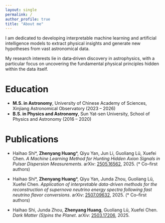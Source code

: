 ```yaml
---
layout: single
permalink: /
author_profile: true
title: "About me"
---
```




<!-- <p style="
  text-align: left;
  hyphens: auto;
  overflow-wrap: anywhere;
  word-break: normal;
"> -->
I am dedicated to developing interpretable machine learning and artificial intelligence models to extract physical insights and generate new hypotheses from vast astronomical data. 

My research interests lie in data‐driven discovery in astrophysics, with a particular focus on uncovering the fundamental physical principles hidden within the data itself.

<!-- </p> -->



Education
======
<!-- * Ph.D in Version Control Theory, GitHub University, 2018 (expected) -->
- **M.S. in Astronomy**, University of Chinese Academy of Sciences, Xinjiang Astronomical Observatory (2023 – 2026)  
- **B.S. in Physics and Astronomy**, Sun Yat-sen University, School of Physics and Astronomy (2016 – 2020)


Publications
======

- Haihao Shi\*, **Zhenyang Huang**\*, Qiyu Yan, Jun Li, Guoliang Lü, Xuefei Chen. *A Machine Learning Method for Hunting Hidden Axion Signals in Pulsar Dispersion Measurements*. arXiv: [2505.16562](https://arxiv.org/abs/2505.16562), 2025. (\* Co–first authors)

- Haihao Shi\*, **Zhenyang Huang**\*, Qiyu Yan, Junda Zhou, Guoliang Lü, Xuefei Chen. *Application of interpretable data-driven methods for the reconstruction of supernova neutrino energy spectra following fast neutrino flavor conversions*. arXiv: [2507.09632](https://arxiv.org/abs/2507.09632), 2025. (\* Co–first authors)

- Haihao Shi, Junda Zhou, **Zhenyang Huang**, Guoliang Lü, Xuefei Chen. *Dark Matter (S)pins the Planet*. arXiv: [2503.17206](https://arxiv.org/abs/2503.17206), 2025. 
